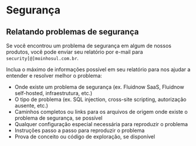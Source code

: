 # Segurança

## Relatando problemas de segurança

Se você encontrou um problema de segurança em algum de nossos produtos, você pode enviar seu relatório por e-mail para `security[@]moinhosul.com.br`.

Inclua o máximo de informações possível em seu relatório para nos ajudar a entender e resolver melhor o problema:

- Onde existe um problema de segurança (ex. Fluidnow SaaS, Fluidnow self-hosted, infraestrutura, etc.)
- O tipo de problema (ex. SQL injection, cross-site scripting, autorização ausente, etc.)
- Caminhos completos ou links para os arquivos de origem onde existe o problema de segurança, se possível
- Qualquer configuração especial necessária para reproduzir o problema
- Instruções passo a passo para reproduzir o problema
- Prova de conceito ou código de exploração, se disponível
